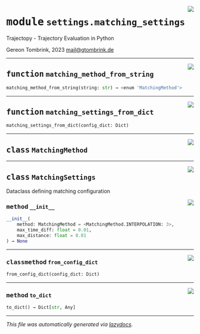 <!-- markdownlint-disable -->

<a href="..\trajectopy_core\settings\matching_settings.py#L0"><img align="right" style="float:right;" src="https://img.shields.io/badge/-source-cccccc?style=flat-square"></a>

# <kbd>module</kbd> `settings.matching_settings`
Trajectopy - Trajectory Evaluation in Python 

Gereon Tombrink, 2023 mail@gtombrink.de 


---

<a href="..\trajectopy_core\settings\matching_settings.py#L41"><img align="right" style="float:right;" src="https://img.shields.io/badge/-source-cccccc?style=flat-square"></a>

## <kbd>function</kbd> `matching_method_from_string`

```python
matching_method_from_string(string: str) → <enum 'MatchingMethod'>
```






---

<a href="..\trajectopy_core\settings\matching_settings.py#L51"><img align="right" style="float:right;" src="https://img.shields.io/badge/-source-cccccc?style=flat-square"></a>

## <kbd>function</kbd> `matching_settings_from_dict`

```python
matching_settings_from_dict(config_dict: Dict)
```






---

<a href="..\trajectopy_core\settings\matching_settings.py#L14"><img align="right" style="float:right;" src="https://img.shields.io/badge/-source-cccccc?style=flat-square"></a>

## <kbd>class</kbd> `MatchingMethod`








---

<a href="..\trajectopy_core\settings\matching_settings.py#L21"><img align="right" style="float:right;" src="https://img.shields.io/badge/-source-cccccc?style=flat-square"></a>

## <kbd>class</kbd> `MatchingSettings`
Dataclass defining matching configuration 

<a href="..\<string>"><img align="right" style="float:right;" src="https://img.shields.io/badge/-source-cccccc?style=flat-square"></a>

### <kbd>method</kbd> `__init__`

```python
__init__(
    method: MatchingMethod = <MatchingMethod.INTERPOLATION: 3>,
    max_time_diff: float = 0.01,
    max_distance: float = 0.01
) → None
```








---

<a href="..\trajectopy_core\settings\matching_settings.py#L36"><img align="right" style="float:right;" src="https://img.shields.io/badge/-source-cccccc?style=flat-square"></a>

### <kbd>classmethod</kbd> `from_config_dict`

```python
from_config_dict(config_dict: Dict)
```





---

<a href="..\trajectopy_core\settings\matching_settings.py#L29"><img align="right" style="float:right;" src="https://img.shields.io/badge/-source-cccccc?style=flat-square"></a>

### <kbd>method</kbd> `to_dict`

```python
to_dict() → Dict[str, Any]
```








---

_This file was automatically generated via [lazydocs](https://github.com/ml-tooling/lazydocs)._
